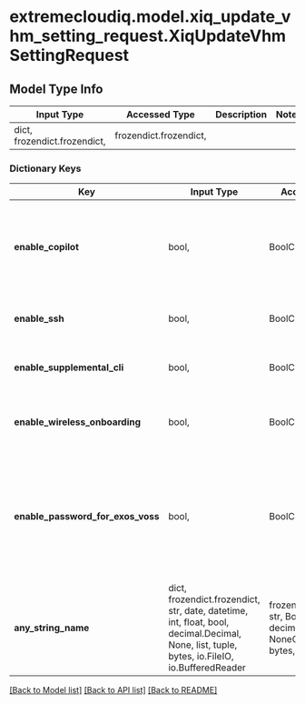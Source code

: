 # extremecloudiq.model.xiq_update_vhm_setting_request.XiqUpdateVhmSettingRequest

## Model Type Info
Input Type | Accessed Type | Description | Notes
------------ | ------------- | ------------- | -------------
dict, frozendict.frozendict,  | frozendict.frozendict,  |  | 

### Dictionary Keys
Key | Input Type | Accessed Type | Description | Notes
------------ | ------------- | ------------- | ------------- | -------------
**enable_copilot** | bool,  | BoolClass,  | Flag indicating whether Co-Pilot should be enabled (true) or disabled (false). | [optional] 
**enable_ssh** | bool,  | BoolClass,  | Flag indicating Ssh Availability. | [optional] 
**enable_supplemental_cli** | bool,  | BoolClass,  | Flag indicating Supplemental CLI. | [optional] 
**enable_wireless_onboarding** | bool,  | BoolClass,  | Flag indicating AP Out-of-the-box Wireless Onboarding. | [optional] 
**enable_password_for_exos_voss** | bool,  | BoolClass,  | Flag to enable device management settings for Switch Engine (EXOS) / Fabric Engine (VOSS) switches. | [optional] 
**any_string_name** | dict, frozendict.frozendict, str, date, datetime, int, float, bool, decimal.Decimal, None, list, tuple, bytes, io.FileIO, io.BufferedReader | frozendict.frozendict, str, BoolClass, decimal.Decimal, NoneClass, tuple, bytes, FileIO | any string name can be used but the value must be the correct type | [optional]

[[Back to Model list]](../../README.md#documentation-for-models) [[Back to API list]](../../README.md#documentation-for-api-endpoints) [[Back to README]](../../README.md)

